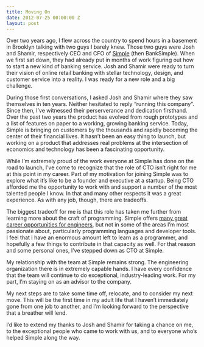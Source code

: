 ```yaml
---
title: Moving On
date: 2012-07-25 00:00:00 Z
layout: post
---
```


Over two years ago, I flew across the country to spend hours in a basement in Brooklyn talking with two guys I barely knew. Those two guys were Josh and Shamir, respectively CEO and CFO of [Simple](https://www.simple.com/) (then BankSimple). When we first sat down, they had already put in months of work figuring out how to start a new kind of banking service. Josh and Shamir were ready to turn their vision of online retail banking with stellar technology, design, and customer service into a reality. I was ready for a new role and a big challenge.

During those first conversations, I asked Josh and Shamir where they saw themselves in ten years. Neither hesitated to reply “running this company”. Since then, I’ve witnessed their perserverance and dedication firsthand. Over the past two years the product has evolved from rough prototypes and a list of features on paper to a working, growing banking service. Today, Simple is bringing on customers by the thousands and rapidly becoming the center of their financial lives. It hasn’t been an easy thing to launch, but working on a product that addresses real problems at the intersection of economics and technology has been a fascinating opportunity.

While I’m extremely proud of the work everyone at Simple has done on the road to launch, I’ve come to recognize that the role of CTO isn’t right for me at this point in my career. Part of my motivation for joining Simple was to explore what it’s like to be a founder and executive at a startup. Being CTO afforded me the opportunity to work with and support a number of the most talented people I know. In that and many other respects it was a great experience. As with any job, though, there are tradeoffs.

The biggest tradeoff for me is that this role has taken me further from learning more about the craft of programming. Simple offers [many great career opportunities for engineers](https://www.simple.com/careers/), but not in some of the areas I’m most passionate about, particularly programming languages and developer tools. I feel that I have an enormous amount left to learn as a programmer, and hopefully a few things to contribute in that capacity as well. For that reason and some personal ones, I’ve stepped down as CTO at Simple.

My relationship with the team at Simple remains strong. The engineering organization there is in extremely capable hands. I have every confidence that the team will continue to do exceptional, industry-leading work. For my part, I’m staying on as an advisor to the company.

My next steps are to take some time off, relocate, and to consider my next move. This will be the first time in my adult life that I haven’t immediately gone from one job to another, and I’m looking forward to the perspective that a breather will lend.

I’d like to extend my thanks to Josh and Shamir for taking a chance on me, to the exceptional people who came to work with us, and to everyone who’s helped Simple along the way.
